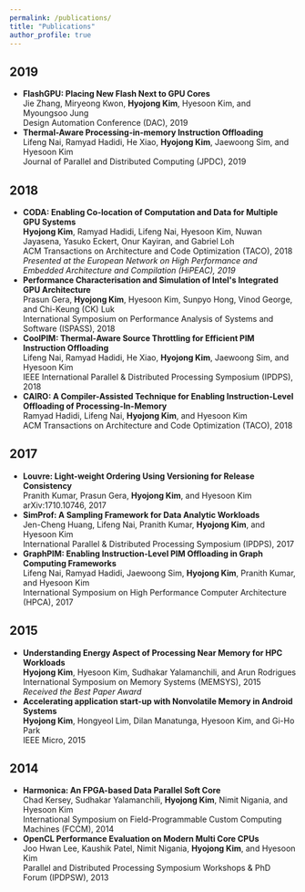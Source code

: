 ```yaml
---
permalink: /publications/
title: "Publications"
author_profile: true
---
```

## 2019

  * __FlashGPU: Placing New Flash Next to GPU Cores__  
    Jie Zhang, Miryeong Kwon, __Hyojong Kim__, Hyesoon Kim, and Myoungsoo Jung  
    Design Automation Conference (DAC), 2019  
  * __Thermal-Aware Processing-in-memory Instruction Offloading__  
    Lifeng Nai, Ramyad Hadidi, He Xiao, __Hyojong Kim__, Jaewoong Sim, and Hyesoon Kim  
    Journal of Parallel and Distributed Computing (JPDC), 2019  

## 2018
  * __CODA: Enabling Co-location of Computation and Data for Multiple GPU Systems__  
    __Hyojong Kim__, Ramyad Hadidi, Lifeng Nai, Hyesoon Kim, Nuwan Jayasena, Yasuko Eckert, Onur Kayiran, and Gabriel Loh  
    ACM Transactions on Architecture and Code Optimization (TACO), 2018  
    _Presented at the European Network on High Performance and Embedded Architecture and Compilation (HiPEAC), 2019_  
  * __Performance Characterisation and Simulation of Intel's Integrated GPU Architecture__  
    Prasun Gera, __Hyojong Kim__, Hyesoon Kim, Sunpyo Hong, Vinod George, and Chi-Keung (CK) Luk  
    International Symposium on Performance Analysis of Systems and Software (ISPASS), 2018  
  * __CoolPIM: Thermal-Aware Source Throttling for Efficient PIM Instruction Offloading__  
    Lifeng Nai, Ramyad Hadidi, He Xiao, __Hyojong Kim__, Jaewoong Sim, and Hyesoon Kim  
    IEEE International Parallel & Distributed Processing Symposium (IPDPS), 2018  
  * __CAIRO: A Compiler-Assisted Technique for Enabling Instruction-Level Offloading of Processing-In-Memory__  
    Ramyad Hadidi, Lifeng Nai, __Hyojong Kim__, and Hyesoon Kim  
    ACM Transactions on Architecture and Code Optimization (TACO), 2018  

## 2017
  * __Louvre: Light-weight Ordering Using Versioning for Release Consistency__  
    Pranith Kumar, Prasun Gera, __Hyojong Kim__, and Hyesoon Kim  
    arXiv:1710.10746, 2017  
  * __SimProf: A Sampling Framework for Data Analytic Workloads__  
    Jen-Cheng Huang, Lifeng Nai, Pranith Kumar, __Hyojong Kim__, and Hyesoon Kim  
    International Parallel & Distributed Processing Symposium (IPDPS), 2017  
  * __GraphPIM: Enabling Instruction-Level PIM Offloading in Graph Computing Frameworks__  
    Lifeng Nai, Ramyad Hadidi, Jaewoong Sim, __Hyojong Kim__, Pranith Kumar, and Hyesoon Kim  
    International Symposium on High Performance Computer Architecture (HPCA), 2017  
  
## 2015
  * __Understanding Energy Aspect of Processing Near Memory for HPC Workloads__  
    __Hyojong Kim__, Hyesoon Kim, Sudhakar Yalamanchili, and Arun Rodrigues  
    International Symposium on Memory Systems (MEMSYS), 2015  
    _Received the Best Paper Award_  
  * __Accelerating application start-up with Nonvolatile Memory in Android Systems__  
    __Hyojong Kim__, Hongyeol Lim, Dilan Manatunga, Hyesoon Kim, and Gi-Ho Park  
    IEEE Micro, 2015  

## 2014
  * __Harmonica: An FPGA-based Data Parallel Soft Core__  
    Chad Kersey, Sudhakar Yalamanchili, __Hyojong Kim__, Nimit Nigania, and Hyesoon Kim  
    International Symposium on Field-Programmable Custom Computing Machines (FCCM), 2014  
  * __OpenCL Performance Evaluation on Modern Multi Core CPUs__  
    Joo Hwan Lee, Kaushik Patel, Nimit Nigania, __Hyojong Kim__, and Hyesoon Kim  
    Parallel and Distributed Processing Symposium Workshops & PhD Forum (IPDPSW), 2013  